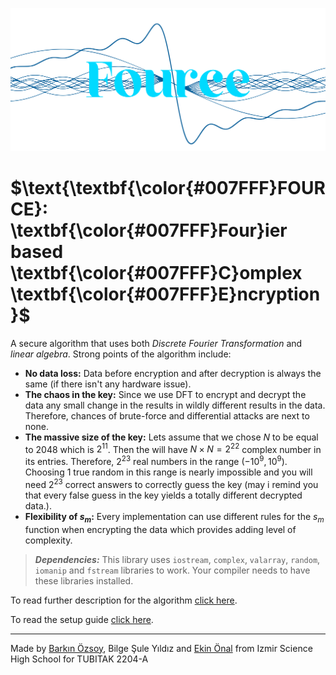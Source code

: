 ![](logo.png)

# $\text{\textbf{\color{#007FFF}FOURCE}: \textbf{\color{#007FFF}Four}ier based \textbf{\color{#007FFF}C}omplex \textbf{\color{#007FFF}E}ncryption}$

A secure algorithm that uses both *Discrete Fourier Transformation* and *linear algebra*. Strong points of the algorithm include:

* **No data loss:** Data before encryption and after decryption is always the same (if there isn't any hardware issue).
* **The chaos in the key:** Since we use DFT to encrypt and decrypt the data any small change in the results in wildly different results in the data. Therefore, chances of brute-force and differential attacks are next to none.
* **The massive size of the key:** Lets assume that we chose $N$ to be equal to $2048$ which is $2^{11}$. Then the will have $N\times N = 2^{22}$ complex number in its entries. Therefore, $2^{23}$ real numbers in the range $(-10^9, 10^9)$. Choosing 1 true random in this range is nearly impossible and you will need $2^{23}$ correct answers to correctly guess the key (may i remind you that every false guess in the key yields a totally different decrypted data.).
* **Flexibility of $s_m$:** Every implementation can use different rules for the $s_m$ function when encrypting the data which provides adding level of complexity.

> ***Dependencies:*** This library uses ```iostream```, ```complex```, ```valarray```, ```random```, ```iomanip``` and ```fstream``` libraries to work. Your compiler needs to have these libraries installed.

To read further description for the algorithm [click here](Algorithm.md).

To read the setup guide [click here](Setup_Guide.md).

---

Made by [Barkın Özsoy](https://github.com/barkolorious), Bilge Şule Yıldız and [Ekin Önal](https://github.com/EkinONAL07) from Izmir Science High School for TUBITAK 2204-A
